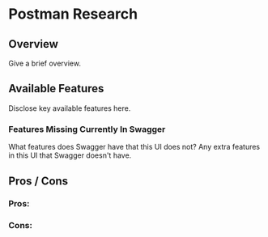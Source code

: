 # Postman Research

## Overview
Give a brief overview.

## Available Features
Disclose key available features here.

### Features Missing Currently In Swagger
What features does Swagger have that this UI does not? Any extra features in this UI that Swagger doesn't have.

## Pros / Cons
### Pros:

### Cons:
